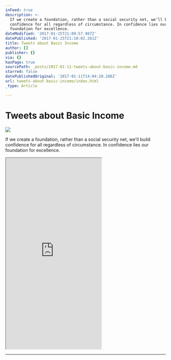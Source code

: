 ```yaml
---
inFeed: true
description: >-
  If we create a foundation, rather than a social security net, we’ll build
  confidence for all regardless of circumstance. In confidence lies our
  foundation for excellence.
dateModified: '2017-01-25T21:09:57.907Z'
datePublished: '2017-01-25T21:10:02.261Z'
title: Tweets about Basic Income
author: []
publisher: {}
via: {}
hasPage: true
sourcePath: _posts/2017-01-11-tweets-about-basic-income.md
starred: false
datePublishedOriginal: '2017-01-11T14:04:20.286Z'
url: tweets-about-basic-income/index.html
_type: Article

---
```

# Tweets about Basic Income
![](https://the-grid-user-content.s3-us-west-2.amazonaws.com/080e35fd-5d64-4f84-965d-b4552cd5fd2d.png)

If we create a foundation, rather than a social security net, we'll build confidence for all regardless of circumstance. In confidence lies our foundation for excellence.

<iframe src="https://the-grid.github.io/ed-userhtml/?g=eJxNkU9vwjAMxb9KyQ60WkkAaaxQyiSkHXbhxG3aJC9xaar-U2xWIcR3Xwpo4pQoz_7Z72UNga6AKBPcW2Z0E7Y1VrZBERQO80wUzB2tlLrrUre1KoAKhoP6AbLaNv7JlxtgmPTWHJAn1mQimS1ns0XykswXr8liulzOxebpoSPY94hMawWbYE3a2Y43o_zYaLZtE5qYYmui8y-4oKQ4Lykz0qPfK6yxYdqe9nDYQY0hRZ_Tr7jL1Pew6kpJRuLQyKrVMKCit_EgjFfXg8apzcPRI2t7-jChnxWdr0O0Q2C8a56eliS9H2uGCzmddc_C59FVwHnravkYzM0-yZJE6leWHTgP2bUGpW0IHW_R92B4cxSll0toWn0cJsXiloGI_7-i95goXat7OH9i9pXm" height="600" style=""></iframe>

---